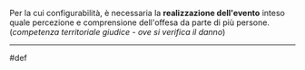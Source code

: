 Per la cui configurabilità, è necessaria la **realizzazione dell'evento** inteso quale percezione e comprensione dell'offesa da parte di più persone. (_competenza territoriale giudice - ove si verifica il danno_)

___
#def